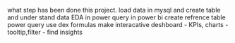 what step has been done this project.
  load data in mysql and create table and under stand data
  EDA in power query in power bi
   create refrence table power query
   use dex formulas
   make interacative deshboard 
    - KPIs, charts
     - tooltip,filter
     - find insights
